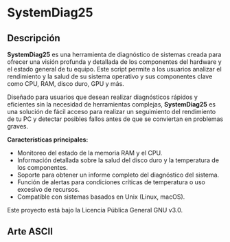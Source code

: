 # SystemDiag25

## Descripción

**SystemDiag25** es una herramienta de diagnóstico de sistemas creada para ofrecer una visión profunda y detallada de los componentes del hardware y el estado general de tu equipo. Este script permite a los usuarios analizar el rendimiento y la salud de su sistema operativo y sus componentes clave como CPU, RAM, disco duro, GPU y más.

Diseñado para usuarios que desean realizar diagnósticos rápidos y eficientes sin la necesidad de herramientas complejas, **SystemDiag25** es una solución de fácil acceso para realizar un seguimiento del rendimiento de tu PC y detectar posibles fallos antes de que se conviertan en problemas graves.

**Características principales:**
- Monitoreo del estado de la memoria RAM y el CPU.
- Información detallada sobre la salud del disco duro y la temperatura de los componentes.
- Soporte para obtener un informe completo del diagnóstico del sistema.
- Función de alertas para condiciones críticas de temperatura o uso excesivo de recursos.
- Compatible con sistemas basados en Unix (Linux, macOS).

Este proyecto está bajo la Licencia Pública General GNU v3.0.

## Arte ASCII


